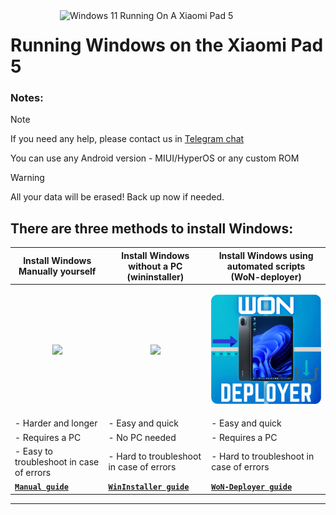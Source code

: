 <img align="right" src="https://raw.githubusercontent.com/erdilS/Port-Windows-11-Xiaomi-Pad-5/main/nabu.png" width="425" alt="Windows 11 Running On A Xiaomi Pad 5">

# Running Windows on the Xiaomi Pad 5

### Notes:
> [!NOTE]
> If you need any help, please contact us in [Telegram chat](https://t.me/nabuwoa)
> 
> You can use any Android version - MIUI/HyperOS or any custom ROM

> [!Warning]
> All your data will be erased! Back up now if needed.

## There are three methods to install Windows:

| **Install Windows Manually yourself**                                                                       | **Install Windows without a PC (wininstaller)**                                                 | **Install Windows using automated scripts (WoN-deployer)**                                                                          |
|----------------------------------------------------------------------------------------------------------------|----------------------------------------------------------------------------------------------------------------|----------------------------------------------------------------------------------------------------------------|
| <p align="center"><a href="1-partition-en.md"><img src="https://github.com/WOA-Project/SurfaceDuo-Guides/assets/3755345/9791796b-406b-4f0d-8aad-20fff18741da" width="280"></a></p> | <p align="center"><a href="https://github.com/Kumar-Jy/Windows-in-NABU-Without-PC/blob/main/guide/Installation.md"><img src="https://raw.githubusercontent.com/erdilS/Port-Windows-11-Xiaomi-Pad-5/main/nabu.png" width="280"></a></p> | <p align="center"><a href="won-deployer-install-en.md"><img src="https://github.com/ArKT-7/won-deployer/blob/main/assets/Won-nabu-bg.png" width="280"></a></p> |
| - Harder and longer | - Easy and quick | - Easy and quick                         |  |                    
| - Requires a PC | - No PC needed | - Requires a PC
| - Easy to troubleshoot in case of errors | - Hard to troubleshoot in case of errors | - Hard to troubleshoot in case of errors
| [**`Manual guide`**](1-partition-en.md) |[**`WinInstaller guide`**](https://github.com/Kumar-Jy/Windows-in-NABU-Without-PC/blob/main/guide/Installation.md) | [**```WoN-Deployer guide```**](won-deployer-install-en.md) | 

---
















